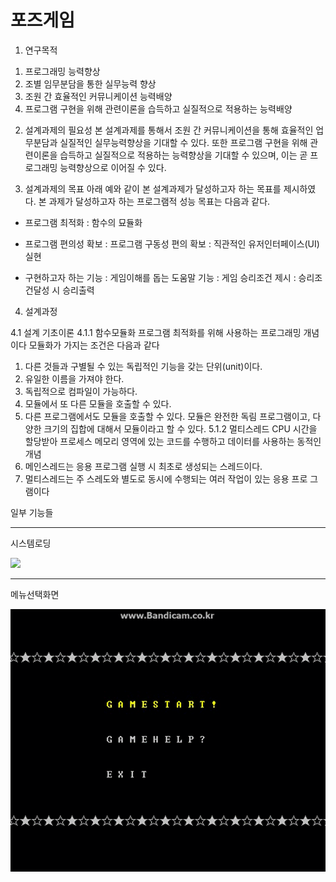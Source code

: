 # 포즈게임

1. 연구목적
 1)  프로그래밍 능력향상
 2)  조별 임무분담을 통한 실무능력 향상
 3)  조원 간 효율적인 커뮤니케이션 능력배양 
 4)  프로그램 구현을 위해 관련이론을 습득하고 실질적으로 적용하는 능력배양

2. 설계과제의 필요성 
본 설계과제를 통해서 조원 간 커뮤니케이션을 통해 효율적인 업무분담과 실질적인 실무능력향상을 기대할 수 있다. 또한 프로그램 구현을 위해 관련이론을 습득하고 실질적으로 적용하는 능력향상을 기대할 수 있으며, 이는 곧 프로그래밍 능력향상으로 이어질 수 있다.

3. 설계과제의 목표
아래 예와 같이 본 설계과제가 달성하고자 하는 목표를 제시하였다.
본 과제가 달성하고자 하는 프로그램적 성능 목표는 다음과 같다.

- 프로그램 최적화 : 함수의 묘듈화

- 프로그램 편의성 확보 : 프로그램 구동성 편의 확보
                      : 직관적인 유저인터페이스(UI) 실현

- 구현하고자 하는 기능 : 게임이해를 돕는 도움말 기능
                      : 게임 승리조건 제시
                      : 승리조건달성 시 승리출력

4. 설계과정

4.1 설계 기초이론
4.1.1 함수모듈화
프로그램 최적화를 위해 사용하는 프로그래밍 개념이다 모듈화가 가지는 조건은 다음과 같다
 1) 다른 것들과 구별될 수 있는 독립적인 기능을 갖는 단위(unit)이다.
 2) 유일한 이름을 가져야 한다.
 3) 독립적으로 컴파일이 가능하다.
 4) 모듈에서 또 다른 모듈을 호출할 수 있다.
 5) 다른 프로그램에서도 모듈을 호출할 수 있다.
모듈은 완전한 독림 프로그램이고, 다양한 크기의 집합에 대해서 모듈이라고 할 수 있다.
5.1.2 멀티스레드
 CPU 시간을 할당받아 프로세스 메모리 영역에 있는 코드를 수행하고 데이터를 
사용하는 동적인 개념
 1) 메인스레드는 응용 프로그램 실행 시 최초로 생성되는 스레드이다.
 2) 멀티스레드는 주 스레도와 별도로 동시에 수행되는 여러 작업이 있는 응용 프로 그램이다


일부 기능들



---

시스템로딩



![](./img/시스템로딩.gif)



---

메뉴선택화면

![](./img/메뉴선택.gif)

